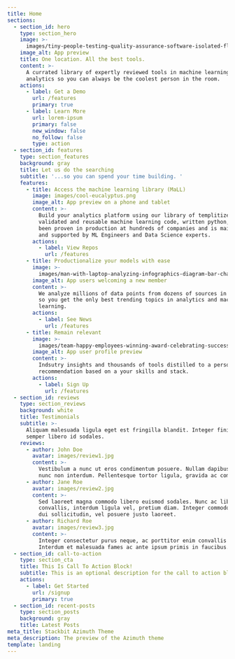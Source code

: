 ```yaml
---
title: Home
sections:
  - section_id: hero
    type: section_hero
    image: >-
      images/tiny-people-testing-quality-assurance-software-isolated-flat-vector-illustration-cartoon-character-fixing-bugs-hardware-device-application-test-it-service-concept_74855-10172-removebg-preview.png
    image_alt: App preview
    title: One location. All the best tools.
    content: >-
      A currated library of expertly reviewed tools in machine learning and
      analytics so you can always be the coolest person in the room. 
    actions:
      - label: Get a Demo
        url: /features
        primary: true
      - label: Learn More
        url: lorem-ipsum
        primary: false
        new_window: false
        no_follow: false
        type: action
  - section_id: features
    type: section_features
    background: gray
    title: Let us do the searching
    subtitle: '...so you can spend your time building. '
    features:
      - title: Access the machine learning library (MaLL)
        image: images/cool-eucalyptus.png
        image_alt: App preview on a phone and tablet
        content: >-
          Build your analytics platform using our library of templitized,
          validated and reusable machine learning code, written python, that has
          been proven in production at hundreds of companies and is maintained
          and supported by ML Engineers and Data Science experts. 
        actions:
          - label: View Repos
            url: /features
      - title: Productionalize your models with ease
        image: >-
          images/man-with-laptop-analyzing-infographics-diagram-bar-chart-report-flat-vector-illustration-analysis-marketing-project-manager_74855-8454-removebg-preview.png
        image_alt: App users welcoming a new member
        content: >-
          We analyze millions of data points from dozens of sources in realtime
          so you get the only best trending topics in analytics and machine
          learning. 
        actions:
          - label: See News
            url: /features
      - title: Remain relevant
        image: >-
          images/team-happy-employees-winning-award-celebrating-success-business-people-enjoying-victory-getting-gold-cup-trophy-vector-illustration-reward-prize-champions-s_74855-8601-removebg-preview.png
        image_alt: App user profile preview
        content: >-
          Indsutry insights and thousands of tools distilled to a personal
          recommendation based on a your skills and stack. 
        actions:
          - label: Sign Up
            url: /features
  - section_id: reviews
    type: section_reviews
    background: white
    title: Testimonials
    subtitle: >-
      Aliquam malesuada ligula eget est fringilla blandit. Integer finibus
      semper libero id sodales. 
    reviews:
      - author: John Doe
        avatar: images/review1.jpg
        content: >-
          Vestibulum a nunc ut eros condimentum posuere. Nullam dapibus quis
          nunc non interdum. Pellentesque tortor ligula, gravida ac commodo eu.
      - author: Jane Roe
        avatar: images/review2.jpg
        content: >-
          Sed laoreet magna commodo libero euismod sodales. Nunc ac libero
          convallis, interdum ligula vel, pretium diam. Integer commodo sem at
          dui sollicitudin, vel posuere justo laoreet.
      - author: Richard Roe
        avatar: images/review3.jpg
        content: >-
          Integer consectetur purus neque, ac porttitor enim convallis vitae.
          Interdum et malesuada fames ac ante ipsum primis in faucibus.
  - section_id: call-to-action
    type: section_cta
    title: This Is Call To Action Block!
    subtitle: This is an optional description for the call to action block.
    actions:
      - label: Get Started
        url: /signup
        primary: true
  - section_id: recent-posts
    type: section_posts
    background: gray
    title: Latest Posts
meta_title: Stackbit Azimuth Theme
meta_description: The preview of the Azimuth theme
template: landing
---
```

